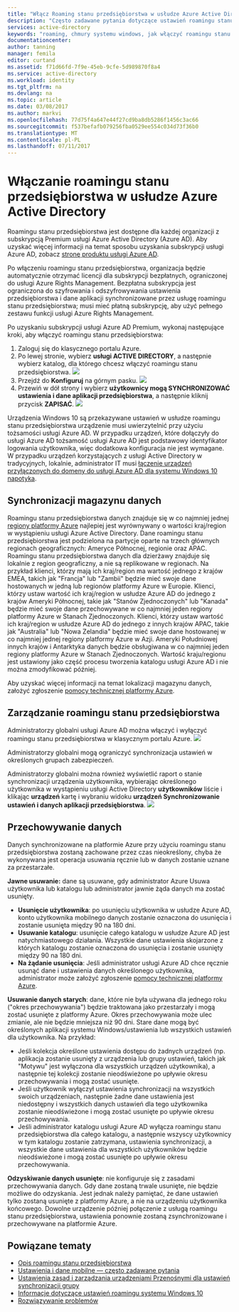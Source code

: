 ```yaml
---
title: "Włącz Roaming stanu przedsiębiorstwa w usłudze Azure Active Directory | Dokumentacja firmy Microsoft"
description: "Często zadawane pytania dotyczące ustawień roamingu stanu przedsiębiorstwa na urządzeniach z systemem Windows. Roamingu stanu przedsiębiorstwa udostępnia użytkownikom środowisko unified na ich urządzeniach z systemem Windows i skraca czas potrzebny na konfigurowanie nowego urządzenia."
services: active-directory
keywords: "roaming, chmury systemu windows, jak włączyć roamingu stanu przedsiębiorstwa stanu przedsiębiorstwa"
documentationcenter: 
author: tanning
manager: femila
editor: curtand
ms.assetid: f71d66fd-7f9e-45eb-9cfe-5d989870f8a4
ms.service: active-directory
ms.workload: identity
ms.tgt_pltfrm: na
ms.devlang: na
ms.topic: article
ms.date: 03/08/2017
ms.author: markvi
ms.openlocfilehash: 77d75f4a647e44f27cd9ba8db5286f1456c3ac66
ms.sourcegitcommit: f537befafb079256fba0529ee554c034d73f36b0
ms.translationtype: MT
ms.contentlocale: pl-PL
ms.lasthandoff: 07/11/2017
---
```

# <a name="enable-enterprise-state-roaming-in-azure-active-directory"></a>Włączanie roamingu stanu przedsiębiorstwa w usłudze Azure Active Directory
Roamingu stanu przedsiębiorstwa jest dostępne dla każdej organizacji z subskrypcją Premium usługi Azure Active Directory (Azure AD). Aby uzyskać więcej informacji na temat sposobu uzyskania subskrypcji usługi Azure AD, zobacz [stronę produktu usługi Azure AD](https://azure.microsoft.com/services/active-directory).

Po włączeniu roamingu stanu przedsiębiorstwa, organizacja będzie automatycznie otrzymać licencji dla subskrypcji bezpłatnych, ograniczonej do usługi Azure Rights Management. Bezpłatna subskrypcja jest ograniczona do szyfrowania i odszyfrowywania ustawienia przedsiębiorstwa i dane aplikacji synchronizowane przez usługę roamingu stanu przedsiębiorstwa; musi mieć płatną subskrypcję, aby użyć pełnego zestawu funkcji usługi Azure Rights Management.

Po uzyskaniu subskrypcji usługi Azure AD Premium, wykonaj następujące kroki, aby włączyć roamingu stanu przedsiębiorstwa:

1. Zaloguj się do klasycznego portalu Azure.
2. Po lewej stronie, wybierz **usługi ACTIVE DIRECTORY**, a następnie wybierz katalog, dla którego chcesz włączyć roamingu stanu przedsiębiorstwa.
   ![](./media/active-directory-enterprise-state-roaming/active-directory-enterprise-state-roaming.png)
3. Przejdź do **Konfiguruj** na górnym pasku.
   ![](./media/active-directory-enterprise-state-roaming/active-directory-enterprise-state-roaming-configure.png)
4. Przewiń w dół strony i wybierz **użytkownicy mogą SYNCHRONIZOWAĆ ustawienia i dane aplikacji przedsiębiorstwa**, a następnie kliknij przycisk **ZAPISAĆ**.
   ![](./media/active-directory-enterprise-state-roaming/active-directory-enterprise-state-roaming-select-all-sync-settings.png)

Urządzenia Windows 10 są przekazywane ustawień w usłudze roamingu stanu przedsiębiorstwa urządzenie musi uwierzytelnić przy użyciu tożsamości usługi Azure AD. W przypadku urządzeń, które dołączyły do usługi Azure AD tożsamość usługi Azure AD jest podstawowy identyfikator logowania użytkownika, więc dodatkowa konfiguracja nie jest wymagane. W przypadku urządzeń korzystających z usługi Active Directory w tradycyjnych, lokalnie, administrator IT musi [łączenie urządzeń przyłączonych do domeny do usługi Azure AD dla systemu Windows 10 napotyka](active-directory-azureadjoin-devices-group-policy.md).

## <a name="sync-data-storage"></a>Synchronizacji magazynu danych
Roamingu stanu przedsiębiorstwa danych znajduje się w co najmniej jednej [regiony platformy Azure](https://azure.microsoft.com/regions/) najlepiej jest wyrównywany o wartości kraj/region w wystąpieniu usługi Azure Active Directory. Dane roamingu stanu przedsiębiorstwa jest podzielona na partycje oparte na trzech głównych regionach geograficznych: Ameryce Północnej, regionie oraz APAC. Roamingu stanu przedsiębiorstwa danych dla dzierżawy znajduje się lokalnie z region geograficzny, a nie są replikowane w regionach.  Na przykład klienci, którzy mają ich kraj/region ma wartość jednego z krajów EMEA, takich jak "Francja" lub "Zambii" będzie mieć swoje dane hostowanych w jedną lub regionów platformy Azure w Europie.  Klienci, którzy ustaw wartość ich kraj/region w usłudze Azure AD do jednego z krajów Ameryki Północnej, takie jak "Stanów Zjednoczonych" lub "Kanada" będzie mieć swoje dane przechowywane w co najmniej jeden regiony platformy Azure w Stanach Zjednoczonych.  Klienci, którzy ustaw wartość ich kraj/region w usłudze Azure AD do jednego z innych krajów APAC, takie jak "Australia" lub "Nowa Zelandia" będzie mieć swoje dane hostowanej w co najmniej jednej regiony platformy Azure w Azji.  Ameryki Południowej innych krajów i Antarktyka danych będzie obsługiwana w co najmniej jeden regiony platformy Azure w Stanach Zjednoczonych.  Wartość kraju/regionu jest ustawiony jako część procesu tworzenia katalogu usługi Azure AD i nie można zmodyfikować później. 

Aby uzyskać więcej informacji na temat lokalizacji magazynu danych, założyć zgłoszenie [pomocy technicznej platformy Azure](https://azure.microsoft.com/support/options/).

## <a name="manage-enterprise-state-roaming"></a>Zarządzanie roamingu stanu przedsiębiorstwa
Administratorzy globalni usługi Azure AD można włączyć i wyłączyć roamingu stanu przedsiębiorstwa w klasycznym portalu Azure.
![](./media/active-directory-enterprise-state-roaming/active-directory-enterprise-state-roaming-manage.png)

Administratorzy globalni mogą ograniczyć synchronizacja ustawień w określonych grupach zabezpieczeń.

Administratorzy globalni można również wyświetlić raport o stanie synchronizacji urządzenia użytkownika, wybierając określonego użytkownika w wystąpieniu usługi Active Directory **użytkowników** liście i klikając **urządzeń** kartę i wybraniu widoku **urządzeń Synchronizowanie ustawień i danych aplikacji przedsiębiorstwa**.
![](./media/active-directory-enterprise-state-roaming/active-directory-enterprise-state-roaming-device-sync-settings.png)

## <a name="data-retention"></a>Przechowywanie danych
Danych synchronizowane na platformie Azure przy użyciu roamingu stanu przedsiębiorstwa zostaną zachowane przez czas nieokreślony, chyba że wykonywana jest operacja usuwania ręcznie lub w danych zostanie uznane za przestarzałe. 

**Jawne usuwanie:** dane są usuwane, gdy administrator Azure Usuwa użytkownika lub katalogu lub administrator jawnie żąda danych ma zostać usunięty.

* **Usunięcie użytkownika**: po usunięciu użytkownika w usłudze Azure AD, konto użytkownika mobilnego danych zostanie oznaczona do usunięcia i zostanie usunięta między 90 na 180 dni. 
* **Usuwanie katalogu**: usunięcie całego katalogu w usłudze Azure AD jest natychmiastowego działania. Wszystkie dane ustawienia skojarzone z których katalogu zostanie oznaczona do usunięcia i zostanie usunięty między 90 na 180 dni. 
* **Na żądanie usunięcia**: Jeśli administrator usługi Azure AD chce ręcznie usunąć dane i ustawienia danych określonego użytkownika, administrator może założyć zgłoszenie [pomocy technicznej platformy Azure](https://azure.microsoft.com/support/). 

**Usuwanie danych starych**: dane, które nie była używana dla jednego roku ("okres przechowywania") będzie traktowana jako przestarzały i mogą zostać usunięte z platformy Azure. Okres przechowywania może ulec zmianie, ale nie będzie mniejsza niż 90 dni. Stare dane mogą być określonych aplikacji systemu Windows/ustawienia lub wszystkich ustawień dla użytkownika. Na przykład:

* Jeśli kolekcja określone ustawienia dostępu do żadnych urządzeń (np. aplikacja zostanie usunięty z urządzenia lub grupy ustawień, takich jak "Motywu" jest wyłączona dla wszystkich urządzeń użytkownika), a następnie tej kolekcji zostanie nieodświeżone po upływie okresu przechowywania i mogą zostać usunięte. 
* Jeśli użytkownik wyłączył ustawienia synchronizacji na wszystkich swoich urządzeniach, następnie żadne dane ustawienia jest niedostępny i wszystkich danych ustawień dla tego użytkownika zostanie nieodświeżone i mogą zostać usunięte po upływie okresu przechowywania. 
* Jeśli administrator katalogu usługi Azure AD wyłącza roamingu stanu przedsiębiorstwa dla całego katalogu, a następnie wszyscy użytkownicy w tym katalogu zostanie zatrzymana, ustawienia synchronizacji, a wszystkie dane ustawienia dla wszystkich użytkowników będzie nieodświeżone i mogą zostać usunięte po upływie okresu przechowywania. 

**Odzyskiwanie danych usunięte**: nie konfiguruje się z zasadami przechowywania danych. Gdy dane zostaną trwale usunięte, nie będzie możliwe do odzyskania. Jest jednak należy pamiętać, że dane ustawień tylko zostaną usunięte z platformy Azure, a nie na urządzeniu użytkownika końcowego. Dowolne urządzenie później połączenie z usługą roamingu stanu przedsiębiorstwa, ustawienia ponownie zostaną zsynchronizowane i przechowywane na platformie Azure.

## <a name="related-topics"></a>Powiązane tematy
* [Opis roamingu stanu przedsiębiorstwa](active-directory-windows-enterprise-state-roaming-overview.md)
* [Ustawienia i dane mobilne — często zadawane pytania](active-directory-windows-enterprise-state-roaming-faqs.md)
* [Ustawienia zasad i zarządzania urządzeniami Przenośnymi dla ustawień synchronizacji grupy](active-directory-windows-enterprise-state-roaming-group-policy-settings.md)
* [Informacje dotyczące ustawień roamingu systemu Windows 10](active-directory-windows-enterprise-state-roaming-windows-settings-reference.md)
* [Rozwiązywanie problemów](active-directory-windows-enterprise-state-roaming-troubleshooting.md)
